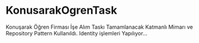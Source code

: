 # KonusarakOgrenTask
 Konuşarak Öğren Firması İşe Alım Taskı Tamamlanacak
 Katmanlı Mimarı ve Repository Pattern Kullanıldı.
 Identity işlemleri Yapılıyor...
 
